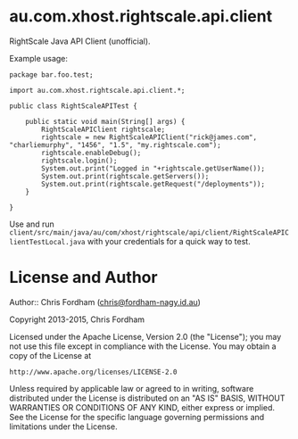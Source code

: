 au.com.xhost.rightscale.api.client
==================================

RightScale Java API Client (unofficial).

Example usage:

    package bar.foo.test;

    import au.com.xhost.rightscale.api.client.*;

    public class RightScaleAPITest {

    	public static void main(String[] args) {
    		RightScaleAPIClient rightscale;
    		rightscale = new RightScaleAPIClient("rick@james.com", "charliemurphy", "1456", "1.5", "my.rightscale.com");
    		rightscale.enableDebug();
    		rightscale.login();
    		System.out.print("Logged in "+rightscale.getUserName());
    		System.out.print(rightscale.getServers());
    		System.out.print(rightscale.getRequest("/deployments"));
    	}

    }

Use and run `client/src/main/java/au/com/xhost/rightscale/api/client/RightScaleAPIClientTestLocal.java` with your credentials for a quick way to test.

License and Author
==================

Author:: Chris Fordham (<chris@fordham-nagy.id.au>)

Copyright 2013-2015, Chris Fordham

Licensed under the Apache License, Version 2.0 (the "License");
you may not use this file except in compliance with the License.
You may obtain a copy of the License at

    http://www.apache.org/licenses/LICENSE-2.0

Unless required by applicable law or agreed to in writing, software
distributed under the License is distributed on an "AS IS" BASIS,
WITHOUT WARRANTIES OR CONDITIONS OF ANY KIND, either express or implied.
See the License for the specific language governing permissions and
limitations under the License.
